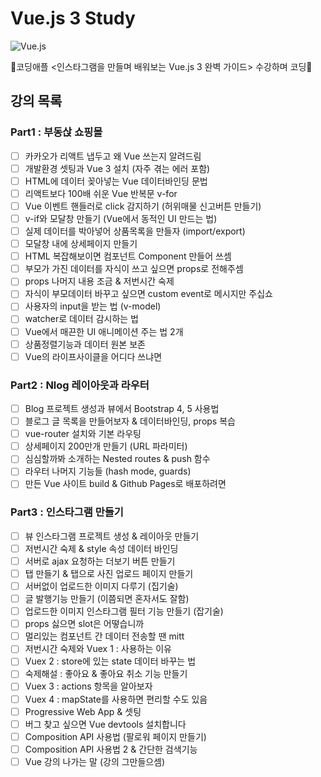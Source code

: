 # Vue.js 3 Study

![Vue.js](https://img.shields.io/badge/Vue.js-4FC08D?style=flat-square&logo=vue.js&logoColor=white)

🍎코딩애플 &lt;인스타그램을 만들며 배워보는 Vue.js 3 완벽 가이드> 수강하며 코딩🍎

## 강의 목록

### Part1 : 부동삱 쇼핑몰
- [ ] 카카오가 리액트 냅두고 왜 Vue 쓰는지 알려드림
- [ ] 개발환경 셋팅과 Vue 3 설치 (자주 겪는 에러 포함)
- [ ] HTML에 데이터 꽂아넣는 Vue 데이터바인딩 문법
- [ ] 리액트보다 100배 쉬운 Vue 반복문 v-for
- [ ] Vue 이벤트 핸들러로 click 감지하기 (허위매물 신고버튼 만들기)
- [ ] v-if와 모달창 만들기 (Vue에서 동적인 UI 만드는 법)
- [ ] 실제 데이터를 박아넣어 상품목록을 만들자 (import/export)
- [ ] 모달창 내에 상세페이지 만들기
- [ ] HTML 복잡해보이면 컴포넌트 Component 만들어 쓰셈
- [ ] 부모가 가진 데이터를 자식이 쓰고 싶으면 props로 전해주셈
- [ ] props 나머지 내용 조금 & 저번시간 숙제
- [ ] 자식이 부모데이터 바꾸고 싶으면 custom event로 메시지만 주십쇼
- [ ] 사용자의 input을 받는 법 (v-model)
- [ ] watcher로 데이터 감시하는 법
- [ ] Vue에서 매끈한 UI 애니메이션 주는 법 2개
- [ ] 상품정렬기능과 데이터 원본 보존
- [ ] Vue의 라이프사이클을 어디다 쓰냐면

### Part2 : Nlog 레이아웃과 라우터
- [ ] Blog 프로젝트 생성과 뷰에서 Bootstrap 4, 5 사용법
- [ ] 블로그 글 목록을 만들어보자 & 데이터바인딩, props 복습
- [ ] vue-router 설치와 기본 라우팅
- [ ] 상세페이지 200만개 만들기 (URL 파라미터)
- [ ] 심심할까봐 소개하는 Nested routes & push 함수
- [ ] 라우터 나머지 기능들 (hash mode, guards)
- [ ] 만든 Vue 사이트 build & Github Pages로 배포하려면

### Part3 : 인스타그램 만들기
- [ ] 뷰 인스타그램 프로젝트 생성 & 레이아웃 만들기
- [ ] 저번시간 숙제 & style 속성 데이터 바인딩
- [ ] 서버로 ajax 요청하는 더보기 버튼 만들기
- [ ] 탭 만들기 & 탭으로 사진 업로드 페이지 만들기
- [ ] 서버없이 업로드한 이미지 다루기 (집기술)
- [ ] 글 발행기능 만들기 (이쯤되면 혼자서도 잘함)
- [ ] 업로드한 이미지 인스타그램 필터 기능 만들기 (잡기술)
- [ ] props 싫으면 slot은 어떻습니까
- [ ] 멀리있는 컴포넌트 간 데이터 전송할 땐 mitt
- [ ] 저번시간 숙제와 Vuex 1 : 사용하는 이유
- [ ] Vuex 2 : store에 있는 state 데이터 바꾸는 법
- [ ] 숙제해설 : 좋아요 & 좋아요 취소 기능 만들기
- [ ] Vuex 3 : actions 항목을 알아보자
- [ ] Vuex 4 : mapState를 사용하면 편리할 수도 있음
- [ ] Progressive Web App & 셋팅
- [ ] 버그 찾고 싶으면 Vue devtools 설치합니다
- [ ] Composition API 사용법 (팔로워 페이지 만들기)
- [ ] Composition API 사용법 2 & 간단한 검색기능
- [ ] Vue 강의 나가는 말 (강의 그만들으셈)
